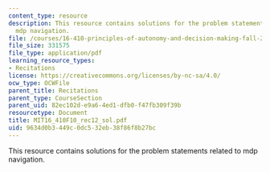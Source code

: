```yaml
---
content_type: resource
description: This resource contains solutions for the problem statements related to
  mdp navigation.
file: /courses/16-410-principles-of-autonomy-and-decision-making-fall-2010/9634d0b3449c0dc532eb38f86f8b27bc_MIT16_410F10_rec12_sol.pdf
file_size: 331575
file_type: application/pdf
learning_resource_types:
- Recitations
license: https://creativecommons.org/licenses/by-nc-sa/4.0/
ocw_type: OCWFile
parent_title: Recitations
parent_type: CourseSection
parent_uid: 82ec102d-e9a6-4ed1-dfb0-f47fb309f39b
resourcetype: Document
title: MIT16_410F10_rec12_sol.pdf
uid: 9634d0b3-449c-0dc5-32eb-38f86f8b27bc
---
```

This resource contains solutions for the problem statements related to mdp navigation.